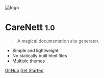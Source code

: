 
![logo](https://carenett.s3.us-east-1.amazonaws.com/static/img/CareNettLogo.png)

# CareNett <small>1.0</small>

> A magical documentation site generator.

- Simple and lightweight
- No statically built html files
- Multiple themes

[GitHub](https://github.com/docsifyjs/docsify/)
[Get Started](#docsify)

